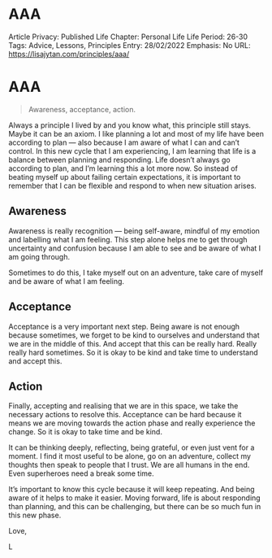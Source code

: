 # AAA

Article Privacy: Published
Life Chapter: Personal Life
Life Period: 26-30
Tags: Advice, Lessons, Principles
Entry: 28/02/2022
Emphasis: No
URL: https://lisajytan.com/principles/aaa/

# AAA

> Awareness, acceptance, action.
> 

Always a principle I lived by and you know what, this principle still stays. Maybe it can be an axiom. I like planning a lot and most of my life have been according to plan — also because I am aware of what I can and can’t control. In this new cycle that I am experiencing, I am learning that life is a balance between planning and responding. Life doesn’t always go according to plan, and I’m learning this a lot more now. So instead of beating myself up about failing certain expectations, it is important to remember that I can be flexible and respond to when new situation arises. 

## Awareness

Awareness is really recognition — being self-aware, mindful of my emotion and labelling what I am feeling. This step alone helps me to get through uncertainty and confusion because I am able to see and be aware of what I am going through. 

Sometimes to do this, I take myself out on an adventure, take care of myself and be aware of what I am feeling. 

## Acceptance

Acceptance is a very important next step. Being aware is not enough because sometimes, we forget to be kind to ourselves and understand that we are in the middle of this. And accept that this can be really hard. Really really hard sometimes. So it is okay to be kind and take time to understand and accept this. 

## Action

Finally, accepting and realising that we are in this space, we take the necessary actions to resolve this. Acceptance can be hard because it means we are moving towards the action phase and really experience the change. So it is okay to take time and be kind. 

It can be thinking deeply, reflecting, being grateful, or even just vent for a moment. I find it most useful to be alone, go on an adventure, collect my thoughts then speak to people that I trust. We are all humans in the end. Even superheroes need a break some time. 

It’s important to know this cycle because it will keep repeating. And being aware of it helps to make it easier. Moving forward, life is about responding than planning, and this can be challenging, but there can be so much fun in this new phase. 

Love, 

L